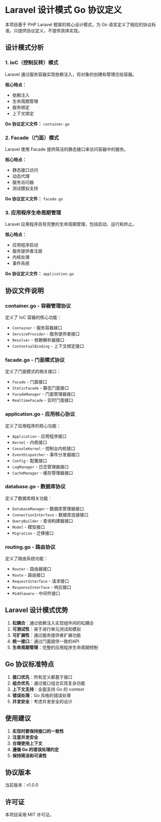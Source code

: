 # Laravel 设计模式 Go 协议定义

本项目基于 PHP Laravel 框架的核心设计模式，为 Go 语言定义了相应的协议标准。只提供协议定义，不提供具体实现。

## 设计模式分析

### 1. IoC（控制反转）模式

Laravel 通过服务容器实现依赖注入，将对象的创建和管理交给容器。

**核心特点：**
- 依赖注入
- 生命周期管理  
- 服务绑定
- 上下文绑定

**Go 协议定义文件：** `container.go`

### 2. Facade（门面）模式

Laravel 使用 Facade 提供简洁的静态接口来访问容器中的服务。

**核心特点：**
- 静态接口访问
- 动态代理
- 服务访问器
- 测试模拟支持

**Go 协议定义文件：** `facade.go`

### 3. 应用程序生命周期管理

Laravel 应用程序具有完整的生命周期管理，包括启动、运行和终止。

**核心特点：**
- 应用程序启动
- 服务提供者注册
- 内核处理
- 事件系统

**Go 协议定义文件：** `application.go`

## 协议文件说明

### container.go - 容器管理协议

定义了 IoC 容器的核心功能：

- `Container` - 服务容器接口
- `ServiceProvider` - 服务提供者接口  
- `Resolver` - 依赖解析器接口
- `ContextualBinding` - 上下文绑定接口

### facade.go - 门面模式协议

定义了门面模式的相关接口：

- `Facade` - 门面接口
- `StaticFacade` - 静态门面接口
- `FacadeManager` - 门面管理器接口
- `RealtimeFacade` - 实时门面接口

### application.go - 应用核心协议

定义了应用程序的核心功能：

- `Application` - 应用程序接口
- `Kernel` - 内核接口
- `ConsoleKernel` - 控制台内核接口
- `EventDispatcher` - 事件分发器接口
- `Config` - 配置接口
- `LogManager` - 日志管理器接口
- `CacheManager` - 缓存管理器接口

### database.go - 数据库协议

定义了数据库相关功能：

- `DatabaseManager` - 数据库管理器接口
- `ConnectionInterface` - 数据库连接接口
- `QueryBuilder` - 查询构建器接口
- `Model` - 模型接口
- `Migration` - 迁移接口

### routing.go - 路由协议

定义了路由系统功能：

- `Router` - 路由器接口
- `Route` - 路由接口
- `RequestInterface` - 请求接口
- `ResponseInterface` - 响应接口
- `Middleware` - 中间件接口

## Laravel 设计模式优势

1. **松耦合**：通过依赖注入实现组件间的松耦合
2. **可测试性**：易于进行单元测试和模拟
3. **可扩展性**：通过服务提供者扩展功能
4. **统一接口**：通过门面提供一致的API
5. **生命周期管理**：完整的应用程序生命周期控制

## Go 协议标准特点

1. **接口优先**：所有定义都基于接口
2. **组合优先**：通过接口组合实现复杂功能
3. **上下文支持**：全面支持 Go 的 context
4. **错误处理**：Go 风格的错误处理
5. **并发安全**：考虑并发安全的设计

## 使用建议

1. **实现时要保持接口的一致性**
2. **注意并发安全**
3. **合理使用上下文**
4. **遵循 Go 的错误处理约定**
5. **保持简洁和可读性**

## 协议版本

当前版本：v1.0.0

## 许可证

本项目采用 MIT 许可证。
